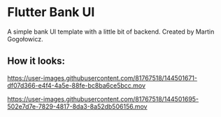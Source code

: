# Flutter Bank UI
A simple bank UI template with a little bit of backend. Created by Martin Gogołowicz.

## How it looks:

https://user-images.githubusercontent.com/81767518/144501671-df07d366-e4f4-4a5e-88fe-bc8ba6ce5bcc.mov



https://user-images.githubusercontent.com/81767518/144501695-502e7d7e-7829-4817-8da3-8a52db506156.mov

